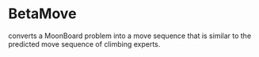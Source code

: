 # BetaMove
converts a MoonBoard problem into a move sequence that is similar to the predicted move sequence of climbing experts.
